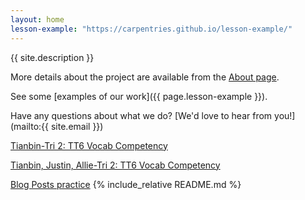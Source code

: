 ```yaml
---
layout: home
lesson-example: "https://carpentries.github.io/lesson-example/"
---
```


{{ site.description }}

More details about the project are available from the [About page](about).

See some [examples of our work]({{ page.lesson-example }}).

Have any questions about what we do? [We'd love to hear from you!](mailto:{{ site.email }})

<a href="https://github.com/TianbinLiu/tianbin/wiki/Tri-2:-TT6-Vocab-Competency">Tianbin-Tri 2: TT6 Vocab Competency</a>

<a href="https://tianbinliu.github.io/-Allie-Justin-Lemay-Tianbin-Midterm-review-vocab/">Tianbin, Justin, Allie-Tri 2: TT6 Vocab Competency</a>

<a href="https://tianbinliu.github.io/CSP-Lovelace/1827-11-22-surgeon.html">Blog Posts practice</a>
{% include_relative README.md %}
